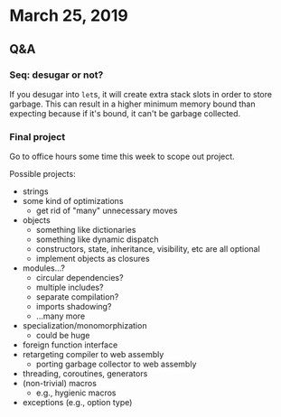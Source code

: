 # March 25, 2019

## Q&A

### Seq: desugar or not?

If you desugar into `let`s, it will create extra stack slots in order to store garbage. This can result in a higher minimum memory bound than expecting because if it's bound, it can't be garbage collected.

### Final project

Go to office hours some time this week to scope out project.

Possible projects:

* strings
* some kind of optimizations
    * get rid of "many" unnecessary moves
* objects
    * something like dictionaries
    * something like dynamic dispatch
    * constructors, state, inheritance, visibility, etc are all optional
    * implement objects as closures
* modules...?
    * circular dependencies?
    * multiple includes?
    * separate compilation?
    * imports shadowing?
    * ...many more
* specialization/monomorphization
    * could be huge
* foreign function interface
* retargeting compiler to web assembly
    * porting garbage collector to web assembly
* threading, coroutines, generators
* (non-trivial) macros
    * e.g., hygienic macros
* exceptions (e.g., option type)